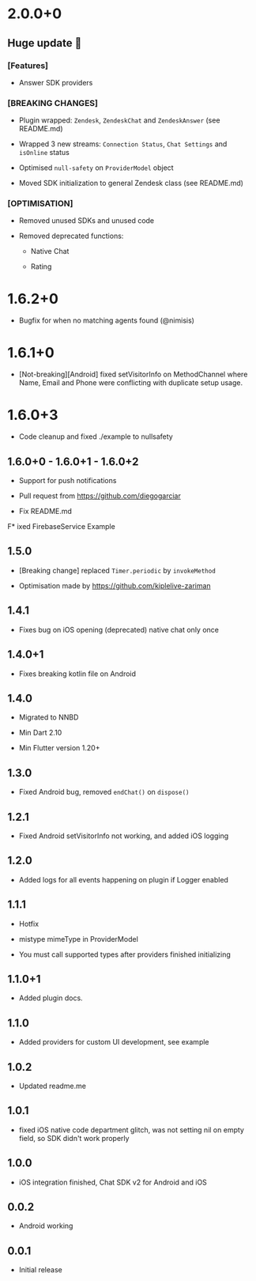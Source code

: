 # 2.0.0+0

## Huge update 🎉

### [Features]

* Answer SDK providers

### [BREAKING CHANGES]

* Plugin wrapped: `Zendesk`, `ZendeskChat` and `ZendeskAnswer` (see README.md)

* Wrapped 3 new streams: `Connection Status`, `Chat Settings` and `isOnline` status

* Optimised `null-safety` on `ProviderModel` object

* Moved SDK initialization to general Zendesk class (see README.md)

### [OPTIMISATION]

* Removed unused SDKs and unused code

* Removed deprecated functions:
        
    * Native Chat
        
    * Rating

# 1.6.2+0

* Bugfix for when no matching agents found (@nimisis)

# 1.6.1+0

* [Not-breaking][Android] fixed setVisitorInfo on MethodChannel where Name, Email and Phone were conflicting with duplicate setup usage.

# 1.6.0+3

* Code cleanup and fixed ./example to nullsafety

## 1.6.0+0 - 1.6.0+1 - 1.6.0+2 

* Support for push notifications

* Pull request from https://github.com/diegogarciar

* Fix README.md

F* ixed FirebaseService Example

## 1.5.0

* [Breaking change] replaced `Timer.periodic` by `invokeMethod`

* Optimisation made by https://github.com/kiplelive-zariman

## 1.4.1

* Fixes bug on iOS opening (deprecated) native chat only once

## 1.4.0+1

* Fixes breaking kotlin file on Android

## 1.4.0

* Migrated to NNBD

* Min Dart 2.10

* Min Flutter version 1.20+

## 1.3.0

* Fixed Android bug, removed `endChat()` on `dispose()`

## 1.2.1

* Fixed Android setVisitorInfo not working, and added iOS logging

## 1.2.0

* Added logs for all events happening on plugin if Logger enabled

## 1.1.1

* Hotfix

* mistype mimeType in ProviderModel

* You must call supported types after providers finished initializing

## 1.1.0+1

* Added plugin docs.

## 1.1.0

* Added providers for custom UI development, see example

## 1.0.2

* Updated readme.me

## 1.0.1

* fixed iOS native code department glitch, was not setting nil on empty field, so SDK didn't work properly

## 1.0.0

* iOS integration finished, Chat SDK v2 for Android and iOS 

## 0.0.2

* Android working

## 0.0.1

* Initial release
